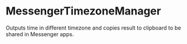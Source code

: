# MessengerTimezoneManager
Outputs time in different timezone and copies result to clipboard to be shared in Messenger apps.
